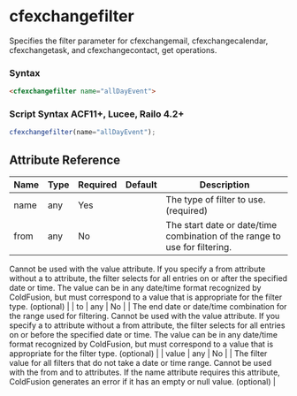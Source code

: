 # cfexchangefilter

Specifies the filter parameter for cfexchangemail, cfexchangecalendar, cfexchangetask, and cfexchangecontact, get operations.

### Syntax

```html
<cfexchangefilter name="allDayEvent">
```

### Script Syntax ACF11+, Lucee, Railo 4.2+

```javascript
cfexchangefilter(name="allDayEvent");
```

## Attribute Reference

| Name | Type | Required | Default | Description |
| --- | --- | --- | --- | --- |
| name | any | Yes |  | The type of filter to use. (required) |
| from | any | No |  | The start date or date/time combination of the range to use for filtering.
 Cannot be used with the value attribute.
 If you specify a from attribute without a to attribute, the filter selects for
 all entries on or after the specified date or time.
 The value can be in any date/time format recognized by ColdFusion, but must
 correspond to a value that is appropriate for the filter type. (optional) |
| to | any | No |  | The end date or date/time combination for the range used for filtering.
 Cannot be used with the value attribute.
 If you specify a to attribute without a from attribute, the filter selects for
 all entries on or before the specified date or time.
 The value can be in any date/time format recognized by ColdFusion, but must
 correspond to a value that is appropriate for the filter type. (optional) |
| value | any | No |  | The filter value for all filters that do not take a date or time range.
 Cannot be used with the from and to attributes.
 If the name attribute requires this attribute, ColdFusion generates an error
 if it has an empty or null value. (optional) |

